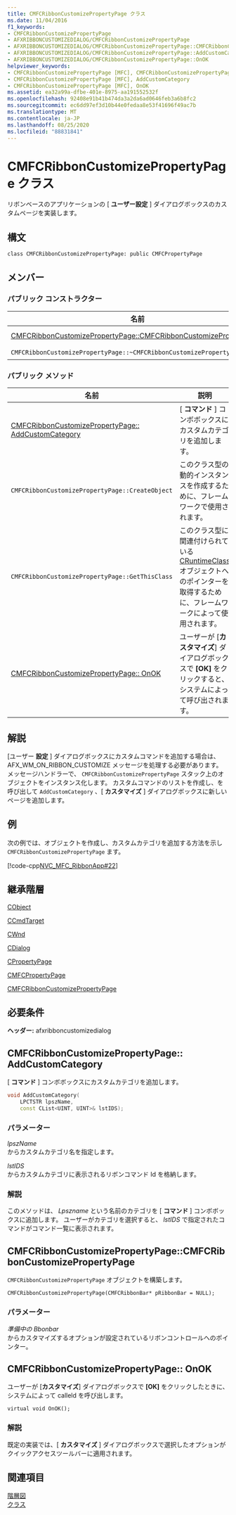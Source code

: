 ```yaml
---
title: CMFCRibbonCustomizePropertyPage クラス
ms.date: 11/04/2016
f1_keywords:
- CMFCRibbonCustomizePropertyPage
- AFXRIBBONCUSTOMIZEDIALOG/CMFCRibbonCustomizePropertyPage
- AFXRIBBONCUSTOMIZEDIALOG/CMFCRibbonCustomizePropertyPage::CMFCRibbonCustomizePropertyPage
- AFXRIBBONCUSTOMIZEDIALOG/CMFCRibbonCustomizePropertyPage::AddCustomCategory
- AFXRIBBONCUSTOMIZEDIALOG/CMFCRibbonCustomizePropertyPage::OnOK
helpviewer_keywords:
- CMFCRibbonCustomizePropertyPage [MFC], CMFCRibbonCustomizePropertyPage
- CMFCRibbonCustomizePropertyPage [MFC], AddCustomCategory
- CMFCRibbonCustomizePropertyPage [MFC], OnOK
ms.assetid: ea32a99a-dfbe-401e-8975-aa191552532f
ms.openlocfilehash: 92408e91b41b474da3a2da6ad0646feb3a6b8fc2
ms.sourcegitcommit: ec6dd97ef3d10b44e0fedaa8e53f41696f49ac7b
ms.translationtype: MT
ms.contentlocale: ja-JP
ms.lasthandoff: 08/25/2020
ms.locfileid: "88831841"
---
```

# <a name="cmfcribboncustomizepropertypage-class"></a>CMFCRibbonCustomizePropertyPage クラス

リボンベースのアプリケーションの [ **ユーザー設定** ] ダイアログボックスのカスタムページを実装します。

## <a name="syntax"></a>構文

```
class CMFCRibbonCustomizePropertyPage: public CMFCPropertyPage
```

## <a name="members"></a>メンバー

### <a name="public-constructors"></a>パブリック コンストラクター

|名前|説明|
|-|-|
|[CMFCRibbonCustomizePropertyPage::CMFCRibbonCustomizePropertyPage](#cmfcribboncustomizepropertypage)|`CMFCRibbonCustomizePropertyPage` オブジェクトを構築します。|
|`CMFCRibbonCustomizePropertyPage::~CMFCRibbonCustomizePropertyPage`|デストラクターです。|

### <a name="public-methods"></a>パブリック メソッド

|名前|説明|
|-|-|
|[CMFCRibbonCustomizePropertyPage:: AddCustomCategory](#addcustomcategory)|[ **コマンド** ] コンボボックスにカスタムカテゴリを追加します。|
|`CMFCRibbonCustomizePropertyPage::CreateObject`|このクラス型の動的インスタンスを作成するために、フレームワークで使用されます。|
|`CMFCRibbonCustomizePropertyPage::GetThisClass`|このクラス型に関連付けられている [CRuntimeClass](../../mfc/reference/cruntimeclass-structure.md) オブジェクトへのポインターを取得するために、フレームワークによって使用されます。|
|[CMFCRibbonCustomizePropertyPage:: OnOK](#onok)|ユーザーが [**カスタマイズ**] ダイアログボックスで **[OK]** をクリックすると、システムによって呼び出されます。|

## <a name="remarks"></a>解説

[ユーザー **設定** ] ダイアログボックスにカスタムコマンドを追加する場合は、AFX_WM_ON_RIBBON_CUSTOMIZE メッセージを処理する必要があります。 メッセージハンドラーで、 `CMFCRibbonCustomizePropertyPage` スタック上のオブジェクトをインスタンス化します。 カスタムコマンドのリストを作成し、を呼び出して `AddCustomCategory` 、[ **カスタマイズ** ] ダイアログボックスに新しいページを追加します。

## <a name="example"></a>例

次の例では、オブジェクトを作成し、カスタムカテゴリを追加する方法を示し `CMFCRibbonCustomizePropertyPage` ます。

[!code-cpp[NVC_MFC_RibbonApp#22](../../mfc/reference/codesnippet/cpp/cmfcribboncustomizepropertypage-class_1.cpp)]

## <a name="inheritance-hierarchy"></a>継承階層

[CObject](../../mfc/reference/cobject-class.md)

[CCmdTarget](../../mfc/reference/ccmdtarget-class.md)

[CWnd](../../mfc/reference/cwnd-class.md)

[CDialog](../../mfc/reference/cdialog-class.md)

[CPropertyPage](../../mfc/reference/cpropertypage-class.md)

[CMFCPropertyPage](../../mfc/reference/cmfcpropertypage-class.md)

[CMFCRibbonCustomizePropertyPage](../../mfc/reference/cmfcribboncustomizepropertypage-class.md)

## <a name="requirements"></a>必要条件

**ヘッダー:** afxribboncustomizedialog

## <a name="cmfcribboncustomizepropertypageaddcustomcategory"></a><a name="addcustomcategory"></a> CMFCRibbonCustomizePropertyPage:: AddCustomCategory

[ **コマンド** ] コンボボックスにカスタムカテゴリを追加します。

```cpp
void AddCustomCategory(
    LPCTSTR lpszName,
    const CList<UINT, UINT>& lstIDS);
```

### <a name="parameters"></a>パラメーター

*lpszName*\
からカスタムカテゴリ名を指定します。

*lstIDS*\
からカスタムカテゴリに表示されるリボンコマンド Id を格納します。

### <a name="remarks"></a>解説

このメソッドは、 *Lpszname* という名前のカテゴリを [ **コマンド** ] コンボボックスに追加します。 ユーザーがカテゴリを選択すると、 *lstIDS* で指定されたコマンドがコマンド一覧に表示されます。

## <a name="cmfcribboncustomizepropertypagecmfcribboncustomizepropertypage"></a><a name="cmfcribboncustomizepropertypage"></a> CMFCRibbonCustomizePropertyPage::CMFCRibbonCustomizePropertyPage

`CMFCRibbonCustomizePropertyPage` オブジェクトを構築します。

```
CMFCRibbonCustomizePropertyPage(CMFCRibbonBar* pRibbonBar = NULL);
```

### <a name="parameters"></a>パラメーター

*準備中の Bbonbar*<br/>
からカスタマイズするオプションが設定されているリボンコントロールへのポインター。

## <a name="cmfcribboncustomizepropertypageonok"></a><a name="onok"></a> CMFCRibbonCustomizePropertyPage:: OnOK

ユーザーが [**カスタマイズ**] ダイアログボックスで **[OK]** をクリックしたときに、システムによって calleld を呼び出します。

```
virtual void OnOK();
```

### <a name="remarks"></a>解説

既定の実装では、[ **カスタマイズ** ] ダイアログボックスで選択したオプションがクイックアクセスツールバーに適用されます。

## <a name="see-also"></a>関連項目

[階層図](../../mfc/hierarchy-chart.md)<br/>
[クラス](../../mfc/reference/mfc-classes.md)
